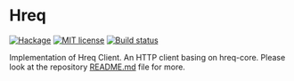 # Hreq

[![Hackage](https://img.shields.io/hackage/v/hreq.svg?logo=haskell)](https://hackage.haskell.org/package/hreq)
[![MIT license](https://img.shields.io/badge/license-MIT-blue.svg)](LICENSE)
[![Build status](https://img.shields.io/travis/epicallan/hreq.svg?logo=travis)](https://travis-ci.org/epicallan/hreq)

Implementation of Hreq Client. An HTTP client basing on hreq-core. Please look at the repository [README.md](https://github.com/epicallan/hreq/blob/master/README.md) file for more.
